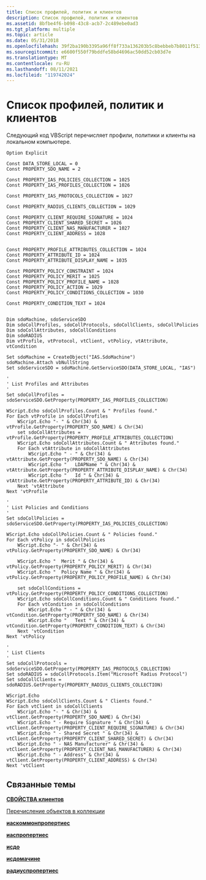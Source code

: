 ```yaml
---
title: Список профилей, политик и клиентов
description: Список профилей, политик и клиентов
ms.assetid: 8bfbe4f6-b098-43c8-acb7-2c489ebe0ad3
ms.tgt_platform: multiple
ms.topic: article
ms.date: 05/31/2018
ms.openlocfilehash: 39f2ba190b3395a96ff8f733a136203b5c8bebbeb7b8011f513ab8b5f9b9193b
ms.sourcegitcommit: e6600f550f79bddfe58bd4696ac50dd52cb03d7e
ms.translationtype: MT
ms.contentlocale: ru-RU
ms.lasthandoff: 08/11/2021
ms.locfileid: "119742024"
---
```

# <a name="listing-profiles-policies-and-clients"></a>Список профилей, политик и клиентов

Следующий код VBScript перечисляет профили, политики и клиенты на локальном компьютере.


```VB
Option Explicit

Const DATA_STORE_LOCAL = 0
Const PROPERTY_SDO_NAME = 2

Const PROPERTY_IAS_POLICIES_COLLECTION = 1025
Const PROPERTY_IAS_PROFILES_COLLECTION = 1026

Const PROPERTY_IAS_PROTOCOLS_COLLECTION = 1027

Const PROPERTY_RADIUS_CLIENTS_COLLECTION = 1029

Const PROPERTY_CLIENT_REQUIRE_SIGNATURE = 1024 
Const PROPERTY_CLIENT_SHARED_SECRET = 1026 
Const PROPERTY_CLIENT_NAS_MANUFACTURER = 1027 
Const PROPERTY_CLIENT_ADDRESS = 1028 


Const PROPERTY_PROFILE_ATTRIBUTES_COLLECTION = 1024
Const PROPERTY_ATTRIBUTE_ID = 1024
Const PROPERTY_ATTRIBUTE_DISPLAY_NAME = 1035

Const PROPERTY_POLICY_CONSTRAINT = 1024
Const PROPERTY_POLICY_MERIT = 1025 
Const PROPERTY_POLICY_PROFILE_NAME = 1028 
Const PROPERTY_POLICY_ACTION = 1029
Const PROPERTY_POLICY_CONDITIONS_COLLECTION = 1030

Const PROPERTY_CONDITION_TEXT = 1024


Dim sdoMachine, sdoServiceSDO
Dim sdoCollProfiles, sdoCollProtocols, sdoCollClients, sdoCollPolicies
Dim sdoCollAttributes, sdoCollConditions
Dim sdoRADIUS
Dim vtProfile, vtProtocol, vtClient, vtPolicy, vtAttribute, vtCondition

Set sdoMachine = CreateObject("IAS.SdoMachine")
sdoMachine.Attach vbNullString
Set sdoServiceSDO = sdoMachine.GetServiceSDO(DATA_STORE_LOCAL, "IAS")

'
' List Profiles and Attributes
'
Set sdoCollProfiles = sdoServiceSDO.GetProperty(PROPERTY_IAS_PROFILES_COLLECTION)

WScript.Echo sdoCollProfiles.Count & " Profiles found."
For Each vtProfile in sdoCollProfiles
    WScript.Echo "- " & Chr(34) & vtProfile.GetProperty(PROPERTY_SDO_NAME) & Chr(34)
    set sdoCollAttributes = vtProfile.GetProperty(PROPERTY_PROFILE_ATTRIBUTES_COLLECTION)
    WScript.Echo sdoCollAttributes.Count & " Attributes found."
    For Each vtAttribute in sdoCollAttributes
        WScript.Echo " - " & Chr(34) & vtAttribute.GetProperty(PROPERTY_SDO_NAME) & Chr(34)
        WScript.Echo "   LDAPName " & Chr(34) & vtAttribute.GetProperty(PROPERTY_ATTRIBUTE_DISPLAY_NAME) & Chr(34)
        WScript.Echo "   Id " & Chr(34) & vtAttribute.GetProperty(PROPERTY_ATTRIBUTE_ID) & Chr(34)
    Next 'vtAttribute
Next 'vtProfile

'
' List Policies and Conditions
'
Set sdoCollPolicies = sdoServiceSDO.GetProperty(PROPERTY_IAS_POLICIES_COLLECTION)

WScript.Echo sdoCollPolicies.Count & " Policies found."
For Each vtPolicy in sdoCollPolicies
    WScript.Echo "- " & Chr(34) & vtPolicy.GetProperty(PROPERTY_SDO_NAME) & Chr(34)

    WScript.Echo "  Merit " & Chr(34) & vtPolicy.GetProperty(PROPERTY_POLICY_MERIT) & Chr(34)
    WScript.Echo "  Policy Name " & Chr(34) & vtPolicy.GetProperty(PROPERTY_POLICY_PROFILE_NAME) & Chr(34)

    set sdoCollConditions = vtPolicy.GetProperty(PROPERTY_POLICY_CONDITIONS_COLLECTION)
    WScript.Echo sdoCollConditions.Count & " Conditions found."
    For Each vtCondition in sdoCollConditions
        WScript.Echo " - " & Chr(34) & vtCondition.GetProperty(PROPERTY_SDO_NAME) & Chr(34)
        WScript.Echo "   Text " & Chr(34) & vtCondition.GetProperty(PROPERTY_CONDITION_TEXT) & Chr(34)
    Next 'vtCondition
Next 'vtPolicy 

'
' List Clients
'
Set sdoCollProtocols = sdoServiceSDO.GetProperty(PROPERTY_IAS_PROTOCOLS_COLLECTION)
Set sdoRADIUS = sdoCollProtocols.Item("Microsoft Radius Protocol")
Set sdoCollClients = sdoRADIUS.GetProperty(PROPERTY_RADIUS_CLIENTS_COLLECTION)

WScript.Echo 
WScript.Echo sdoCollClients.Count & " Clients found."
For Each vtClient in sdoCollClients
    WScript.Echo "- " & Chr(34) & vtClient.GetProperty(PROPERTY_SDO_NAME) & Chr(34)
    WScript.Echo " - Require Signature " & Chr(34) & vtClient.GetProperty(PROPERTY_CLIENT_REQUIRE_SIGNATURE) & Chr(34)
    WScript.Echo " - Shared Secret " & Chr(34) & vtClient.GetProperty(PROPERTY_CLIENT_SHARED_SECRET) & Chr(34)
    WScript.Echo " - NAS Manufacturer" & Chr(34) & vtClient.GetProperty(PROPERTY_CLIENT_NAS_MANUFACTURER) & Chr(34)
    WScript.Echo " - Address" & Chr(34) & vtClient.GetProperty(PROPERTY_CLIENT_ADDRESS) & Chr(34)
Next 'vtClient
```



## <a name="related-topics"></a>Связанные темы

<dl> <dt>

[**СВОЙСТВА клиентов**](/windows/desktop/api/sdoias/ne-sdoias-clientproperties)
</dt> <dt>

[Перечисление объектов в коллекции](/windows/desktop/Nps/sdo-enumerating-objects-in-a-collection)
</dt> <dt>

[**иаскоммонпропертиес**](/windows/desktop/api/sdoias/ne-sdoias-iascommonproperties)
</dt> <dt>

[**иаспропертиес**](/windows/desktop/api/sdoias/ne-sdoias-iasproperties)
</dt> <dt>

[**исдо**](/windows/desktop/api/sdoias/nn-sdoias-isdo)
</dt> <dt>

[**исдомачине**](/windows/desktop/api/sdoias/nn-sdoias-isdomachine)
</dt> <dt>

[**радиуспропертиес**](/windows/desktop/api/sdoias/ne-sdoias-radiusproperties)
</dt> </dl>

 

 